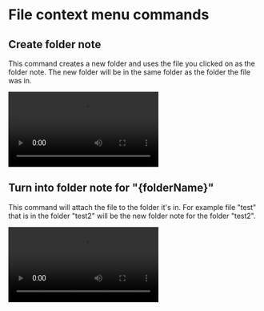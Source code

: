 # File context menu commands

## Create folder note
This command creates a new folder and uses the file you clicked on as the folder note. The new folder will be in the same folder as the folder the file was in.

![Example type:video](../assets/videos/Obsidian_Nc9OYAHHT1.mp4)
## Turn into folder note for "{folderName}"
This command will attach the file to the folder it's in. For example file "test" that is in the folder "test2" will be the new folder note for the folder "test2".

![Example type:video](../assets/videos/Obsidian_bUlTDSG9a9.mp4)